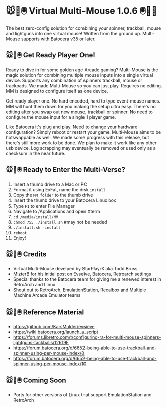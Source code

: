 # 🐭👾🖲️ Virtual Multi-Mouse 1.0.6 🖲️👾🐭
The best zero-config solution for combining your spinner, trackball, mouse and lightguns into one virtual mouse! Written from the ground up. Multi-Mouse supports with Batocera v35 or later.

## 🐭👾🖲️ Get Ready Player One!
Ready to dive in for some golden age Arcade gaming? Multi-Mouse is the magic solution for combining multiple mouse inputs into a single virtual device. Supports any combination of spinners trackball, mouse or trackpads. We made Multi-Mouse so you can just play. Requires no editing. MM is designed to configure itself as one device.

Get ready player one. No hard encoded, hard to type event-mouse names. MM will hunt them down for you making the setup ultra easy. There's no editing after you swap out new mouse, trackball or spinner. No need to configure the mouse input for a single 1 player game.
 
Like Batocera it's plug and play. Need to change your hardware configuration? Simply reboot or restart your game. Multi-Mouse aims to be hotswappable as well. We made some progress with this release, but there's still more work to be done. We plan to make it work like any other usb device. Log scrapping may eventually be removed or used only as a checksum in the near future. 

## 🐭👾🖲️ Ready to Enter the Multi-Verse?

1.  Insert a thumb drive to a Mac or PC
2.  Format it using ExFat, name the disk `install`
3.  Copy the `MM folder` to the thumb drive
4.  Insert the thumb drive to your Batocera Linux box
5.  Type `F1` to enter File Manager
6.  Navigate to /Applications and open Xterm
7.  `cd /media/install/MM`
8.  `chmod 755 ./install.sh` #may not be needed
9.  `./install.sh -install`
10.  `reboot`
11.  Enjoy!

## 🐭👾🖲️ Credits

* Virtual Multi-Mouse develped by StarPlayrX aka Todd Bruss
* MizterB for his initial post on Evseive, Batocera, Retroarch settings
* Special thanks to the Batocera team for giving me a renewed interest in RetroArch and Linux
* Shout out to RetroArch, EmulationStation, Recalbox and Multiple Machine Arcade Emulator teams

## 🐭👾🖲️ Reference Material
* https://github.com/KarsMulder/evsieve
* https://wiki.batocera.org/launch_a_script
* https://forums.libretro.com/t/configuring-ra-for-multi-mouse-spinners-lightguns-tackballs/12619E
* https://forum.batocera.org/d/6652-being-able-to-use-trackball-and-spinner-using-per-mouse-index/8
* https://forum.batocera.org/d/6652-being-able-to-use-trackball-and-spinner-using-per-mouse-index/10

## 🐭👾🖲️ Coming Soon
* Ports for other versions of Linux that support EmulationStation and RetroArch
